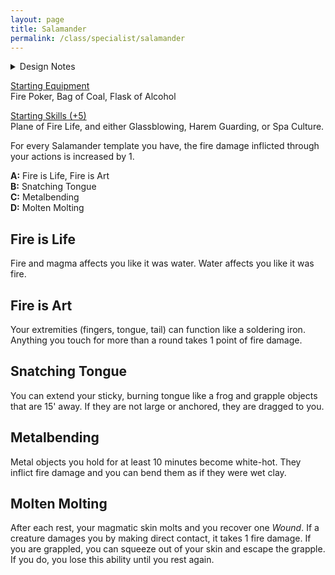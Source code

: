 ```yaml
---
layout: page
title: Salamander
permalink: /class/specialist/salamander
---
```


<details markdown="1">
<summary>Design Notes</summary>
*This is a monster class for the [salamander](https://saltygoo.github.io/monsters/salamander). I base my designs upon Jojiro's [philosophy](https://dungeonantology.com/2020/08/09/glog-class-design/). This class is special because it changes the way environment is perceived: it takes two common barriers for adventurers (fire and metal) and opens them up, while making water a terrifying one. Templates C and D make the salamander a deadly fighter in melee, but it lacks the durability to truly abuse it.

The power of this class relies on the interactions between all its abilities: the fire damage boost improves Fire is Art, Metalbending and Molten Molting, and Snatching Tongue is a good way to touch something for more than a round and trigger Fire is Art. — SaltyGoo*
</details>

<ins>Starting Equipment</ins><br>
Fire Poker, Bag of Coal, Flask of Alcohol

<ins>Starting Skills (+5)</ins><br>
Plane of Fire Life, and either Glassblowing, Harem Guarding, or Spa Culture.

For every Salamander template you have, the fire damage inflicted through your actions is increased by 1.

**A:** Fire is Life, Fire is Art<br>
**B:** Snatching Tongue<br>
**C:** Metalbending<br>
**D:** Molten Molting<br>

## Fire is Life
Fire and magma affects you like it was water. Water affects you like it was fire.

## Fire is Art
Your extremities (fingers, tongue, tail) can function like a soldering iron. Anything you touch for more than a round takes 1 point of fire damage.

## Snatching Tongue
You can extend your sticky, burning tongue like a frog and grapple objects that are 15' away. If they are not large or anchored, they are dragged to you.

## Metalbending
Metal objects you hold for at least 10 minutes become white-hot. They inflict fire damage and you can bend them as if they were wet clay.

## Molten Molting
After each rest, your magmatic skin molts and you recover one *Wound*. If a creature damages you by making direct contact, it takes 1 fire damage. If you are grappled, you can squeeze out of your skin and escape the grapple. If you do, you lose this ability until you rest again.
